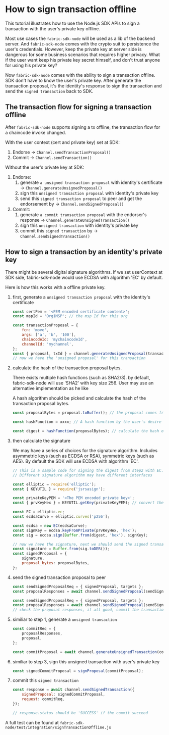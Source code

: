 # How to sign transaction offline

This tutorial illustrates how to use the Node.js SDK APIs to sign a transaction with the user's private key offline.

Most use cases the `fabric-sdk-node` will be used as a lib of the backend server. And `fabric-sdk-node` comes with the crypto suit to persistence the user's credentials. However, keep the private key at server side is dangerous for some business scenarios that requires higher privacy. What if the user want keep his private key secret himself, and don't trust anyone for using his private key?

Now `fabric-sdk-node` comes with the ability to sign a transaction offline. SDK don't have to know the user's private key. After generate the transaction proposal, it's the identity's response to sign the transaction and send the `signed transaction` back to SDK.

## The transaction flow for signing a transaction offline

After `fabric-sdk-node` supports signing a tx offline, the transaction flow for a chaincode invoke changed.

With the user context (cert and private key) set at SDK:

1. Endorse -> `Channel.sendTransactionProposal()`
2. Commit -> `Channel.sendTransaction()`

Without the user's private key at SDK:

1. Endorse:
    1. generate `a unsigned transaction proposal` with identity's certificate -> `Channel.generateUnsignedProposal()`
    2. sign this `unsigned transaction proposal` with identity's private key
    3. send this `signed transaction proposal` to peer and get the endorsement by -> `Channel.sendSignedProposal()`
2. Commit:
    1. generate `a commit transaction proposal` with the endorser's response -> `Channel.generateUnsignedTransaction()`
    2. sign this `unsigned transaction` with identity's private key
    3. commit this `signed transaction` by -> `Channel.sendSignedTransaction()`

## How to sign a transaction by an identity's private key

There might be several digital signature algorithms. If we set userContext at SDK side, fabric-sdk-node would use ECDSA with algorithm 'EC' by default.

Here is how this works with a offline private key.

1. first, generate a `unsigned transaction proposal` with the identity's certificate
    ```javascript
    const certPem = '<PEM encoded certificate content>';
    const mspId = 'Org1MSP'; // the msp Id for this org

    const transactionProposal = {
        fcn: 'move',
        args: ['a', 'b', '100'],
        chaincodeId: 'mychaincodeId',
        channelId: 'mychannel',
    };
    const { proposal, txId } = channel.generateUnsignedProposal(transactionProposal, mspId, certPem);
    // now we have the 'unsigned proposal' for this transaction
    ```

2. calculate the hash of the transaction proposal bytes.

    There exists multiple hash functions (such as SHA2/3). by default, fabric-sdk-node will use 'SHA2' with key size 256. User may use an alternative implementation as he like

    A hash algorithm should be picked and calculate the hash of the transaction proposal bytes.

    ```javascript
    const proposalBytes = proposal.toBuffer(); // the proposal comes from step 1

    const hashFunction = xxxx; // A hash function by the user's desire

    const digest = hashFunction(proposalBytes); // calculate the hash of the proposal bytes
    ```

3. then calculate the signature

    We may have a series of choices for the signature algorithm. Includes asymmetric keys (such as ECDSA or RSA), symmetric keys (such as AES). By default the SDK will use ECDSA with algorithm 'EC'.

    ```javascript
    // This is a sample code for signing the digest from step2 with EC.
    // Different signature algorithm may have different interfaces

    const elliptic = require('elliptic');
    const { KEYUTIL } = require('jsrsasign');

    const privateKeyPEM = '<The PEM encoded private key>';
    const { prvKeyHex } = KEYUTIL.getKey(privateKeyPEM); // convert the pem encoded key to hex encoded private key

    const EC = elliptic.ec;
    const ecdsaCurve = elliptic.curves['p256'];

    const ecdsa = new EC(ecdsaCurve);
    const signKey = ecdsa.keyFromPrivate(prvKeyHex, 'hex');
    const sig = ecdsa.sign(Buffer.from(digest, 'hex'), signKey);

    // now we have the signature, next we should send the signed transaction proposal to peer
    const signature = Buffer.from(sig.toDER());
    const signedProposal = {
        signature,
        proposal_bytes: proposalBytes,
    };
    ```

4. send the signed transaction proposal to peer
    ```javascript
    const sendSignedProposalReq = { signedProposal, targets };
    const proposalResponses = await channel.sendSignedProposal(sendSignedProposalReq);

    const sendSignedProposalReq = { signedProposal, targets };
    const proposalResponses = await channel.sendSignedProposal(sendSignedProposalReq);
    // check the proposal responses, if all good, commit the transaction
    ```

5. similiar to step 1, generate a `unsigned transaction`

    ```javascript
    const commitReq = {
        proposalResponses,
        proposal,
    };

    const commitProposal = await channel.generateUnsignedTransaction(commitReq);
    ```

6. similiar to step 3, sign this unsigned transaction with user's private key
    ```javascript
    const signedCommitProposal = signProposal(commitProposal);
    ```

7. commit this `signed transaction`
    ```javascript
    const response = await channel.sendSignedTransaction({
        signedProposal: signedCommitProposal,
        request: commitReq,
    });

    // response.status should be 'SUCCESS' if the commit succeed
    ```

A full test can be found at `fabric-sdk-node/test/integration/signTransactionOffline.js`
